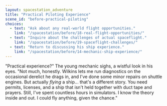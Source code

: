 ```yaml
---
layout: spacestation_adventure
title: "Practical Piloting Experience"
scene_id: "before-practical-piloting"
choices:
  - text: "Ask about any real-world flight opportunities."
    link: "/spacestation/before/18-real-flight-opportunities/"
  - text: "Inquire about the challenges of actual spaceflight."
    link: "/spacestation/before/19-spaceflight-challenges/"
  - text: "Return to discussing his ship experience."
    link: "/spacestation/before/14-mechanic-ship-experience/"
---
```


"Practical experience?" The young mechanic sighs, a wistful look in his eyes. "Not much, honestly. Wilkins lets me run diagnostics on the occasional derelict he drags in, and I've done some minor repairs on shuttle engines. But actually *flying* a ship... that's a different story. You need permits, licenses, and a ship that isn't held together with duct tape and prayers. Still, I've spent countless hours in simulators. I know the theory inside and out. I could fly anything, given the chance."

